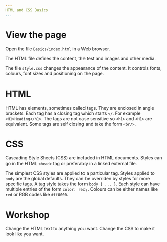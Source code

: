 ```yaml
---
HTML and CSS Basics
...
```


# View the page

Open the file `Basics/index.html` in a Web browser.  

The HTML file defines the content, the test and images and other media.  

The file `style.css` changes the appearance of the content. It controls fonts, colours, 
font sizes and positioning on the page.

# HTML

HTML has elements, sometimes called tags. They are enclosed in angle brackets.
Each tag has a closing tag which starts `</`. For example `<H1>Heading</h1>`.
The tags are not case sensitive so `<h1>` and `<H1>` are equivalent.
Some tags are self closing and take the form `<br/>`.

# CSS

Cascading Style Sheets (CSS) are included in HTML documents. Styles can go in the HTML 
`<head>` tag or preferably in a linked external file.  

The simplest CSS styles are applied to a particular tag. Styles applied to `body` are the
global defaults. They can be overriden by styles for more specific tags. A tag style takes
the form `body { ... }`. Each style can have multiple entries of the form `color: red;`.
Colours can be either names like `red` or RGB codes like `#ff0000`.

# Workshop

Change the HTML text to anything you want. Change the CSS to make it look like you want.